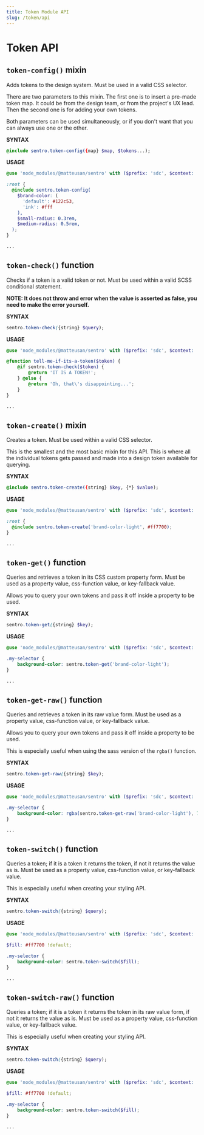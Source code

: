 ```yaml
---
title: Token Module API
slug: /token/api
---
```

# Token API
## `token-config()` mixin
Adds tokens to the design system. Must be used in a valid CSS selector.

There are two parameters to this mixin. The first one is to insert a pre-made token map. It could be from the design team, or from the project's UX lead. Then the second one is for adding your own tokens.

Both parameters can be used simultaneously, or if you don't want that you can always use one or the other.

**SYNTAX**
```scss
@include sentro.token-config({map} $map, $tokens...);
```
**USAGE**
```scss
@use 'node_modules/@matteusan/sentro' with ($prefix: 'sdc', $context: 'token');

:root {
  @include sentro.token-config(
    $brand-color: (
      'default': #122c53,
      'ink': #fff
    ),
    $small-radius: 0.3rem,
    $medium-radius: 0.5rem,
  );
}

...
```
## `token-check()` function
Checks if a token is a valid token or not. Must be used within a valid SCSS conditional statement.

**NOTE: It does not throw and error when the value is asserted as false, you need to make the error yourself.**

**SYNTAX**
```scss
sentro.token-check({string} $query);
```
**USAGE**
```scss
@use 'node_modules/@matteusan/sentro' with ($prefix: 'sdc', $context: 'token');

@function tell-me-if-its-a-token($token) {
    @if sentro.token-check($token) {
        @return 'IT IS A TOKEN!';
    } @else {
        @return 'Oh, that\'s disappointing...';
    }
}

...
```

## `token-create()` mixin
Creates a token. Must be used within a valid CSS selector.

This is the smallest and the most basic mixin for this API. This is where all the individual tokens gets passed and made into a design token available for querying.

**SYNTAX**
```scss
@include sentro.token-create({string} $key, {*} $value);
```
**USAGE**
```scss
@use 'node_modules/@matteusan/sentro' with ($prefix: 'sdc', $context: 'token');

:root {
  @include sentro.token-create('brand-color-light', #ff7700);
}

...
```

## `token-get()` function
Queries and retrieves a token in its CSS custom property form. Must be used as a property value, css-function value, or key-fallback value.

Allows you to query your own tokens and pass it off inside a property to be used.

**SYNTAX**
```scss
sentro.token-get({string} $key);
```
**USAGE**
```scss
@use 'node_modules/@matteusan/sentro' with ($prefix: 'sdc', $context: 'token');

.my-selector {
    background-color: sentro.token-get('brand-color-light');
}

...
```

## `token-get-raw()` function
Queries and retrieves a token in its raw value form. Must be used as a property value, css-function value, or key-fallback value.

Allows you to query your own tokens and pass it off inside a property to be used.

This is especially useful when using the sass version of the `rgba()` function.

**SYNTAX**
```scss
sentro.token-get-raw({string} $key);
```
**USAGE**
```scss
@use 'node_modules/@matteusan/sentro' with ($prefix: 'sdc', $context: 'token');

.my-selector {
    background-color: rgba(sentro.token-get-raw('brand-color-light'), 70%);
}

...
```

## `token-switch()` function
Queries a token; if it is a token it returns the token, if not it returns the value as is. Must be used as a property value, css-function value, or key-fallback value.

This is especially useful when creating your styling API.

**SYNTAX**
```scss
sentro.token-switch({string} $query);
```
**USAGE**
```scss
@use 'node_modules/@matteusan/sentro' with ($prefix: 'sdc', $context: 'token');

$fill: #ff7700 !default;

.my-selector {
    background-color: sentro.token-switch($fill);
}

...
```

## `token-switch-raw()` function
Queries a token; if it is a token it returns the token in its raw value form, if not it returns the value as is. Must be used as a property value, css-function value, or key-fallback value.

This is especially useful when creating your styling API.

**SYNTAX**
```scss
sentro.token-switch({string} $query);
```
**USAGE**
```scss
@use 'node_modules/@matteusan/sentro' with ($prefix: 'sdc', $context: 'token');

$fill: #ff7700 !default;

.my-selector {
    background-color: sentro.token-switch($fill);
}

...
```